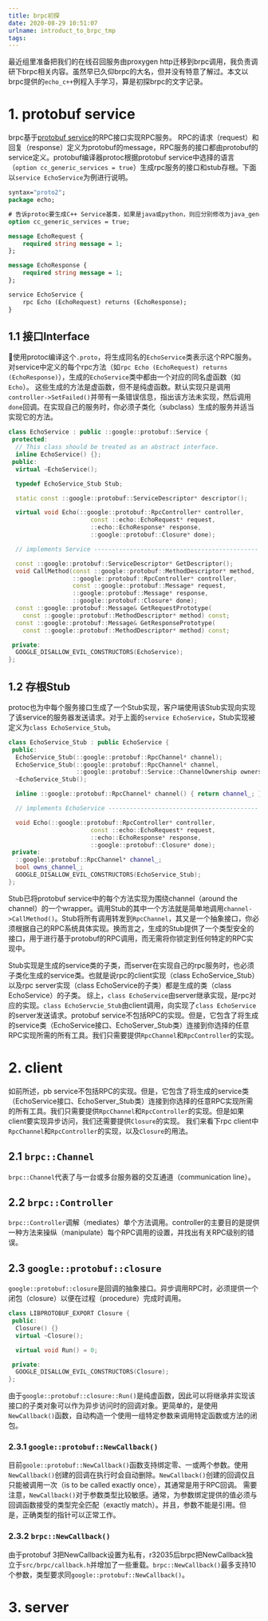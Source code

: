 ```yaml
---
title: brpc初探
date: 2020-08-29 10:51:07
urlname: introduct_to_brpc_tmp
tags:
---
```


最近组里准备把我们的在线召回服务由proxygen http迁移到brpc调用，我负责调研下brpc相关内容。虽然早已久仰brpc的大名，但并没有特意了解过。本文以brpc提供的`echo_c++`例程入手学习，算是初探brpc的文字记录。
<!--- more --->

# 1. protobuf service
brpc基于[protobuf service](https://developers.google.com/protocol-buffers/docs/overview#services)的RPC接口实现RPC服务。
RPC的请求（request）和回复（response）定义为protobuf的message，RPC服务的接口都由protobuf的service定义。protobuf编译器protoc根据protobuf service中选择的语言（`option cc_generic_services = true`）生成rpc服务的接口和stub存根。下面以`service EchoService`为例进行说明。
```protobuf
syntax="proto2";
package echo;

# 告诉protoc要生成C++ Service基类，如果是java或python，则应分别修改为java_generic_services和py_generic_services
option cc_generic_services = true;

message EchoRequest {
    required string message = 1;
};

message EchoResponse {
    required string message = 1;
};

service EchoService {
    rpc Echo (EchoRequest) returns (EchoResponse);
}
```

## 1.1 接口Interface
使用protoc编译这个`.proto`，将生成同名的`EchoService`类表示这个RPC服务。对service中定义的每个rpc方法（如`rpc Echo (EchoRequest) returns (EchoResponse)`），生成的`EchoService`类中都由一个对应的同名虚函数（如`Echo`）。
这些生成的方法是虚函数，但不是纯虚函数。默认实现只是调用`controller->SetFailed()`并带有一条错误信息，指出该方法未实现，然后调用`done`回调。在实现自己的服务时，你必须子类化（subclass）生成的服务并适当实现它的方法。
```c++
class EchoService : public ::google::protobuf::Service {
 protected:
  // This class should be treated as an abstract interface.
  inline EchoService() {};
 public:
  virtual ~EchoService();

  typedef EchoService_Stub Stub;

  static const ::google::protobuf::ServiceDescriptor* descriptor();

  virtual void Echo(::google::protobuf::RpcController* controller,
                       const ::echo::EchoRequest* request,
                       ::echo::EchoResponse* response,
                       ::google::protobuf::Closure* done);

  // implements Service ----------------------------------------------

  const ::google::protobuf::ServiceDescriptor* GetDescriptor();
  void CallMethod(const ::google::protobuf::MethodDescriptor* method,
                  ::google::protobuf::RpcController* controller,
                  const ::google::protobuf::Message* request,
                  ::google::protobuf::Message* response,
                  ::google::protobuf::Closure* done);
  const ::google::protobuf::Message& GetRequestPrototype(
    const ::google::protobuf::MethodDescriptor* method) const;
  const ::google::protobuf::Message& GetResponsePrototype(
    const ::google::protobuf::MethodDescriptor* method) const;

 private:
  GOOGLE_DISALLOW_EVIL_CONSTRUCTORS(EchoService);
};
```

## 1.2 存根Stub
protoc也为中每个服务接口生成了一个Stub实现，客户端使用该Stub实现向实现了该service的服务器发送请求。对于上面的`service EchoService`，Stub实现被定义为`class EchoService_Stub`。
```C++
class EchoService_Stub : public EchoService {
 public:
  EchoService_Stub(::google::protobuf::RpcChannel* channel);
  EchoService_Stub(::google::protobuf::RpcChannel* channel,
                   ::google::protobuf::Service::ChannelOwnership ownership);
  ~EchoService_Stub();

  inline ::google::protobuf::RpcChannel* channel() { return channel_; }

  // implements EchoService ------------------------------------------

  void Echo(::google::protobuf::RpcController* controller,
                       const ::echo::EchoRequest* request,
                       ::echo::EchoResponse* response,
                       ::google::protobuf::Closure* done);
 private:
  ::google::protobuf::RpcChannel* channel_;
  bool owns_channel_;
  GOOGLE_DISALLOW_EVIL_CONSTRUCTORS(EchoService_Stub);
};
```
Stub已将protobuf service中的每个方法实现为围绕channel（around the channel）的一个wrapper。调用Stub的其中一个方法就是简单地调用`channel->CallMethod()`。Stub将所有调用转发到`RpcChannel`，其又是一个抽象接口，你必须根据自己的RPC系统具体实现。换而言之，生成的Stub提供了一个类型安全的接口，用于进行基于protobuf的RPC调用，而无需将你锁定到任何特定的RPC实现中。

Stub实现是生成的service类的子类，而server在实现自己的rpc服务时，也必须子类化生成的service类。也就是说rpc的client实现（class EchoService_Stub）以及rpc server实现（class EchoService的子类）都是生成的类（class EchoService）的子类。
综上，`class EchoService`由server继承实现，是rpc对应的实现。`class EchoServcie_Stub`由client调用，向实现了`class EchoService`的server发送请求。protobuf service不包括RPC的实现。但是，它包含了将生成的service类（EchoService接口、EchoServer_Stub类）连接到你选择的任意RPC实现所需的所有工具。我们只需要提供`RpcChannel`和`RpcController`的实现。


# 2. client
如前所述，pb service不包括RPC的实现。但是，它包含了将生成的service类（EchoService接口、EchoServer_Stub类）连接到你选择的任意RPC实现所需的所有工具。我们只需要提供`RpcChannel`和`RpcController`的实现。但是如果client要实现异步访问，我们还需要提供`Closure`的实现。
我们来看下rpc client中`RpcChannel`和`RpcController`的实现，以及`Closure`的用法。

## 2.1 `brpc::Channel`
`brpc::Channel`代表了与一台或多台服务器的交互通道（communication line）。


## 2.2 `brpc::Controller`
`brpc::Controller`调解（mediates）单个方法调用。controller的主要目的是提供一种方法来操纵（manipulate）每个RPC调用的设置，并找出有关RPC级别的错误。

## 2.3 `google::protobuf::closure`
`google::protobuf::closure`是回调的抽象接口。异步调用RPC时，必须提供一个闭包（closure）以便在过程（procedure）完成时调用。
```c++
class LIBPROTOBUF_EXPORT Closure {
 public:
  Closure() {}
  virtual ~Closure();

  virtual void Run() = 0;

 private:
  GOOGLE_DISALLOW_EVIL_CONSTRUCTORS(Closure);
};
```
由于`google::protobuf::closure::Run()`是纯虚函数，因此可以将继承并实现该接口的子类对象可以作为异步访问时的回调对象。更简单的，是使用`NewCallback()`函数，自动构造一个使用一组特定参数来调用特定函数或方法的闭包。

### 2.3.1 `google::protobuf::NewCallback()`
目前`goole::protobuf::NewCallback()`函数支持绑定零、一或两个参数。使用`NewCallback()`创建的回调在执行时会自动删除。`NewCallback()`创建的回调仅且只能被调用一次（is to be called exactly once），其通常是用于RPC回调。
需要注意，`NewCallback()`对于参数类型比较敏感。通常，为参数绑定提供的值必须与回调函数接受的类型完全匹配（exactly match）。并且，参数不能是引用。但是，正确类型的指针可以正常工作。

### 2.3.2 `brpc::NewCallback()`
由于protobuf 3把NewCallback设置为私有，r32035后brpc把NewCallback独立于`src/brpc/callback.h`并增加了一些重载。`brpc::NewCallback()`最多支持10个参数，类型要求同`google::protobuf::NewCallback()`。

# 3. server



